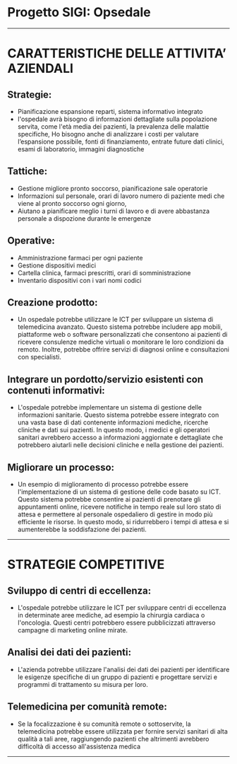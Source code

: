 # Progetto SIGI: Opsedale
---
# ﻿CARATTERISTICHE DELLE ATTIVITA’ AZIENDALI
## Strategie: 
- Pianificazione espansione reparti, sistema informativo integrato
- l'ospedale avrà bisogno di informazioni dettagliate sulla popolazione servita, come l'età media dei pazienti, la prevalenza delle malattie specifiche, Ho bisogno anche di analizzare i costi per valutare l’espansione possibile, fonti di finanziamento, entrate future dati clinici, esami di laboratorio, immagini diagnostiche

## Tattiche:
- Gestione migliore pronto soccorso, pianificazione sale operatorie
- Informazioni sul personale, orari di lavoro numero di paziente medi che viene al pronto soccorso ogni giorno,
- Aiutano a pianificare meglio i turni di lavoro e di avere abbastanza personale a dispozione durante le emergenze

## Operative: 
- Amministrazione farmaci per ogni paziente
- Gestione dispositivi medici
- Cartella clinica, farmaci prescritti, orari di somministrazione
- Inventario dispositivi con i vari nomi codici

## Creazione prodotto:
- Un ospedale potrebbe utilizzare le ICT per sviluppare un sistema di telemedicina avanzato. Questo sistema potrebbe includere app mobili, piattaforme web o software personalizzati che consentono ai pazienti di ricevere consulenze mediche virtuali o monitorare le loro condizioni da remoto. Inoltre, potrebbe offrire servizi di diagnosi online e consultazioni con specialisti.

## Integrare un pordotto/servizio esistenti con contenuti informativi: 
- L'ospedale potrebbe implementare un sistema di gestione delle informazioni sanitarie. Questo sistema potrebbe essere integrato con una vasta base di dati contenente informazioni mediche, ricerche cliniche e dati sui pazienti. In questo modo, i medici e gli operatori sanitari avrebbero accesso a informazioni aggiornate e dettagliate che potrebbero aiutarli nelle decisioni cliniche e nella gestione dei pazienti.

## Migliorare un processo:
- Un esempio di miglioramento di processo potrebbe essere l'implementazione di un sistema di gestione delle code basato su ICT. Questo sistema potrebbe consentire ai pazienti di prenotare gli appuntamenti online, ricevere notifiche in tempo reale sul loro stato di attesa e permettere al personale ospedaliero di gestire in modo più efficiente le risorse. In questo modo, si ridurrebbero i tempi di attesa e si aumenterebbe la soddisfazione dei pazienti.
---
# STRATEGIE COMPETITIVE
## Sviluppo di centri di eccellenza: 
- L'ospedale potrebbe utilizzare le ICT per sviluppare centri di eccellenza in determinate aree mediche, ad esempio la chirurgia cardiaca o l'oncologia. Questi centri potrebbero essere pubblicizzati attraverso campagne di marketing online mirate.

## Analisi dei dati dei pazienti:
- L'azienda potrebbe utilizzare l'analisi dei dati dei pazienti per identificare le esigenze specifiche di un gruppo di pazienti e progettare servizi e programmi di trattamento su misura per loro.

## Telemedicina per comunità remote:
- Se la focalizzazione è su comunità remote o sottoservite, la telemedicina potrebbe essere utilizzata per fornire servizi sanitari di alta qualità a tali aree, raggiungendo pazienti che altrimenti avrebbero difficoltà di accesso all'assistenza medica
---